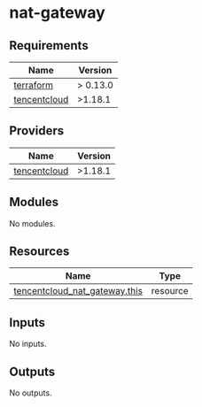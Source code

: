 # nat-gateway

<!-- BEGINNING OF PRE-COMMIT-TERRAFORM DOCS HOOK -->
## Requirements

| Name | Version |
|------|---------|
| <a name="requirement_terraform"></a> [terraform](#requirement\_terraform) | > 0.13.0 |
| <a name="requirement_tencentcloud"></a> [tencentcloud](#requirement\_tencentcloud) | >1.18.1 |

## Providers

| Name | Version |
|------|---------|
| <a name="provider_tencentcloud"></a> [tencentcloud](#provider\_tencentcloud) | >1.18.1 |

## Modules

No modules.

## Resources

| Name | Type |
|------|------|
| [tencentcloud_nat_gateway.this](https://registry.terraform.io/providers/tencentcloudstack/tencentcloud/latest/docs/resources/nat_gateway) | resource |

## Inputs

No inputs.

## Outputs

No outputs.
<!-- END OF PRE-COMMIT-TERRAFORM DOCS HOOK -->
